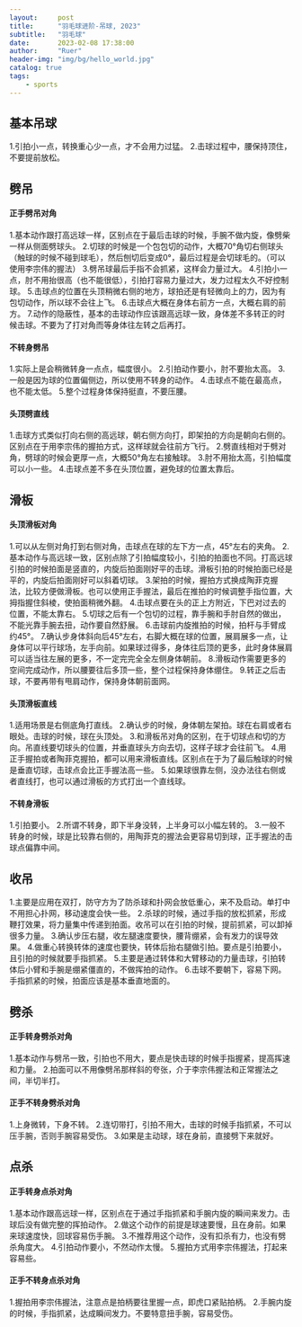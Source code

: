 ```yaml
---
layout:     post
title:      "羽毛球进阶-吊球, 2023"
subtitle:   "羽毛球"
date:       2023-02-08 17:38:00
author:     "Ruer"
header-img: "img/bg/hello_world.jpg"
catalog: true
tags:
    - sports
---
```


## 基本吊球

1.引拍小一点，转换重心少一点，才不会用力过猛。
2.击球过程中，腰保持顶住，不要提前放松。

## 劈吊

#### 正手劈吊对角

1.基本动作跟打高远球一样，区别点在于最后击球的时候，手腕不做内旋，像劈柴一样从侧面劈球头。
2.切球的时候是一个包包切的动作，大概70°角切右侧球头（触球的时候不碰到球毛），然后刨切后变成0°，最后过程是会切球毛的。（可以使用李宗伟的握法）
3.劈吊球最后手指不会抓紧，这样会力量过大。
4.引拍小一点，肘不用抬很高（也不能很低），引拍打容易力量过大，发力过程太久不好控制球。
5.击球点的位置在头顶稍微右侧的地方，球拍还是有轻微向上的力，因为有包切动作，所以球不会往上飞。
6.击球点大概在身体右前方一点，大概右肩的前方。
7.动作的隐蔽性，基本的击球动作应该跟高远球一致，身体差不多转正的时候击球。不要为了打对角而等身体往左转之后再打。

#### 不转身劈吊

1.实际上是会稍微转身一点点，幅度很小。
2.引拍动作要小，肘不要抬太高。
3.一般是因为球的位置偏侧边，所以使用不转身的动作。
4.击球点不能在最高点，也不能太低。
5.整个过程身体保持挺直，不要压腰。

#### 头顶劈直线

1.击球方式类似打向右侧的高远球，朝右侧方向打，即架拍的方向是朝向右侧的。区别点在于用李宗伟的握拍方式，这样球就会往前方飞行。
2.劈直线相对于劈对角，劈球的时候会更厚一点，大概50°角左右接触球。
3.肘不用抬太高，引拍幅度可以小一些。
4.击球点差不多在头顶位置，避免球的位置太靠后。

## 滑板

#### 头顶滑板对角

1.可以从左侧对角打到右侧对角，击球点在球的左下方一点，45°左右的夹角。
2.基本动作与高远球一致，区别点除了引拍幅度较小，引拍的拍面也不同。打高远球引拍的时候拍面是竖直的，内旋后拍面刚好平的击球。滑板引拍的时候拍面已经是平的，内旋后拍面刚好可以斜着切球。
3.架拍的时候，握拍方式换成陶菲克握法，比较方便做滑板。也可以使用正手握法，最后在推拍的时候调整手指位置，大拇指握住斜棱，使拍面稍微外翻。
4.击球点要在头的正上方附近，下巴对过去的位置，不能太靠右。
5.切球之后有一个包切的过程，靠手腕和手肘自然的做出，不能光靠手腕去扭，动作要自然舒展。
6.击球前内旋推拍的时候，拍杆与手臂成约45°。
7.确认步身体斜向后45°左右，右脚大概在球的位置，展肩展多一点，让身体可以平行球场，左手向前。如果球过得多，身体往后顶的更多，此时身体展肩可以适当往左展的更多，不一定完完全全左侧身体朝前。
8.滑板动作需要更多的空间完成动作，所以腰要往后多顶一些，整个过程保持身体绷住。
9.转正之后击球，不要再带有甩肩动作，保持身体朝前面网。

#### 头顶滑板直线

1.适用场景是右侧底角打直线。
2.确认步的时候，身体朝左架拍。球在右肩或者右眼处。击球的时候，球在头顶处。
3.和滑板吊对角的区别，在于切球点和切的方向。吊直线要切球头的位置，并垂直球头方向去切，这样子球才会往前飞。
4.用正手握拍或者陶菲克握拍，都可以用来滑板直线。区别点在于为了最后触球的时候是垂直切球，击球点会比正手握法高一些。
5.如果球很靠左侧，没办法往右侧或者直线打，也可以通过滑板的方式打出一个直线球。

#### 不转身滑板

1.引拍要小。
2.所谓不转身，即下半身没转，上半身可以小幅左转的。
3.一般不转身的时候，球是比较靠右侧的，用陶菲克的握法会更容易切到球，正手握法的击球点偏靠中间。

## 收吊

1.主要是应用在双打，防守方为了防杀球和扑网会放低重心，来不及启动。单打中不用担心扑网，移动速度会快一些。
2.杀球的时候，通过手指的放松抓紧，形成鞭打效果，将力量集中传递到拍面。收吊可以在引拍的时候，提前抓紧，可以卸掉很多力量。
3.确认步压右腿，收左腿速度要快，腰背绷紧，会有发力的误导效果。
4.做重心转换转体的速度也要快，转体后抬右腿做引拍。要点是引拍要小，且引拍的时候就要手指抓紧。
5.主要是通过转体和大臂移动的力量击球，引拍转体后小臂和手腕是绷紧僵直的，不做挥拍的动作。
6.击球不要朝下，容易下网。手指抓紧的时候，拍面应该是基本垂直地面的。

## 劈杀

#### 正手转身劈杀对角

1.基本动作与劈吊一致，引拍也不用大，要点是快击球的时候手指握紧，提高挥速和力量。
2.拍面可以不用像劈吊那样斜的夸张，介于李宗伟握法和正常握法之间，半切半打。

#### 正手不转身劈杀对角

1.上身微转，下身不转。
2.连切带打，引拍不用大，击球的时候手指抓紧，不可以压手腕，否则手腕容易受伤。
3.如果是主动球，球在身前，直接劈下来就好。

## 点杀

#### 正手转身点杀对角

1.基本动作跟高远球一样，区别点在于通过手指抓紧和手腕内旋的瞬间来发力。击球后没有做完整的挥拍动作。
2.做这个动作的前提是球速要慢，且在身前。如果来球速度快，回球容易伤手腕。
3.不推荐用这个动作，没有扣杀有力，也没有劈杀角度大。
4.引拍动作要小，不然动作太慢。
5.握拍方式用李宗伟握法，打起来容易些。

#### 正手不转身点杀对角

1.握拍用李宗伟握法，注意点是拍柄要往里握一点，即虎口紧贴拍柄。
2.手腕内旋的时候，手指抓紧，达成瞬间发力。不要特意扭手腕，容易受伤。